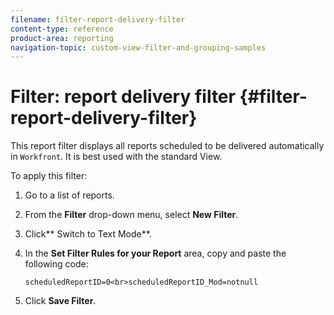 ```yaml
---
filename: filter-report-delivery-filter
content-type: reference
product-area: reporting
navigation-topic: custom-view-filter-and-grouping-samples
---
```





# Filter: report delivery filter {#filter-report-delivery-filter}

This report filter displays all reports scheduled to be delivered automatically in `Workfront`. It is best used with the standard View.


To apply this filter:



1. Go to a list of reports.
1. From the **Filter**&nbsp;drop-down menu, select **New Filter**.

1. Click** Switch to Text Mode**.
1. In the **Set Filter Rules for your Report** area, copy and paste the following code:  


   ```
   scheduledReportID=0<br>scheduledReportID_Mod=notnull
   ```


1. Click **Save Filter**.


&nbsp;


&nbsp;
